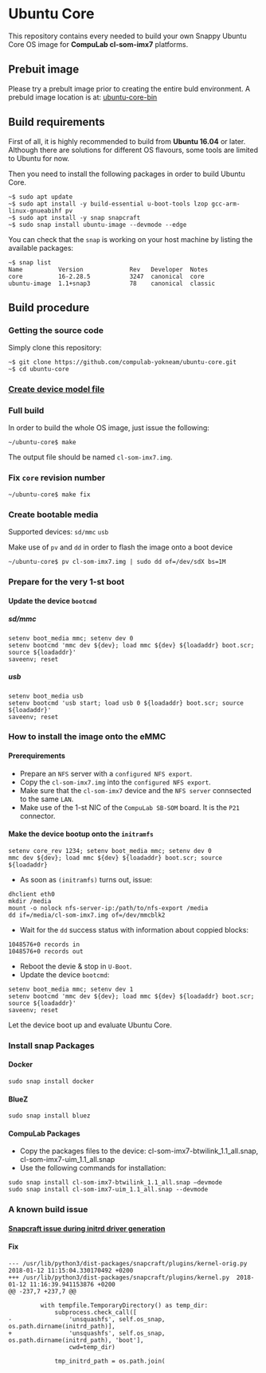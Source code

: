 # Ubuntu Core

This repository contains every needed to build your own Snappy Ubuntu Core OS image for **CompuLab cl-som-imx7** platforms.

## Prebuit image
Please try a prebult image prior to creating the entire buld environment.
A prebuld image location is at:  [ubuntu-core-bin](https://github.com/compulab-yokneam/ubuntu-core-bin/tree/master#ubuntu-core-bin)

## Build requirements

First of all, it is highly recommended to build from **Ubuntu 16.04** or later. Although there are solutions for different OS flavours, some tools are limited to Ubuntu for now.

Then you need to install the following packages in order to build Ubuntu Core.
```
~$ sudo apt update
~$ sudo apt install -y build-essential u-boot-tools lzop gcc-arm-linux-gnueabihf pv
~$ sudo apt install -y snap snapcraft
~$ sudo snap install ubuntu-image --devmode --edge
```

You can check that the `snap` is working on your host machine by listing the available packages:
```
~$ snap list
Name          Version             Rev   Developer  Notes
core          16-2.28.5           3247  canonical  core
ubuntu-image  1.1+snap3           78    canonical  classic
```

## Build procedure

### Getting the source code

Simply clone this repository:
```
~$ git clone https://github.com/compulab-yokneam/ubuntu-core.git
~$ cd ubuntu-core
```

### [Create device model file](./model#model-assertion)

### Full build

In order to build the whole OS image, just issue the following:
```
~/ubuntu-core$ make
```
The output file should be named `cl-som-imx7.img`.

### Fix `core` revision number
```
~/ubuntu-core$ make fix
```

### Create bootable media
Supported devices: `sd/mmc` `usb`

Make use of `pv` and `dd` in order to flash the image onto a boot device

```
~/ubuntu-core$ pv cl-som-imx7.img | sudo dd of=/dev/sdX bs=1M
```

### Prepare for the very 1-st boot
#### Update the device `bootcmd`
##### sd/mmc
```
setenv boot_media mmc; setenv dev 0
setenv bootcmd 'mmc dev ${dev}; load mmc ${dev} ${loadaddr} boot.scr; source ${loadaddr}'
saveenv; reset
```
##### usb
```
setenv boot_media usb
setenv bootcmd 'usb start; load usb 0 ${loadaddr} boot.scr; source ${loadaddr}'
saveenv; reset
```
### How to install the image onto the eMMC
#### Prerequirements 
* Prepare an `NFS` server with a `configured NFS export`.
* Copy the `cl-som-imx7.img` into the `configured NFS export`.
* Make sure that the `cl-som-imx7` device and the `NFS server` connsected to the same `LAN`.
* Make use of the 1-st NIC of the `CompuLab SB-SOM` board. It is the `P21` connector.
#### Make the device bootup onto the `initramfs`
```
setenv core_rev 1234; setenv boot_media mmc; setenv dev 0
mmc dev ${dev}; load mmc ${dev} ${loadaddr} boot.scr; source ${loadaddr}
```
* As soon as `(initramfs)` turns out, issue:
```
dhclient eth0
mkdir /media
mount -o nolock nfs-server-ip:/path/to/nfs-export /media
dd if=/media/cl-som-imx7.img of=/dev/mmcblk2
```
* Wait for the `dd` success status with information about coppied blocks:
```
1048576+0 records in
1048576+0 records out
```
* Reboot the devie & stop in `U-Boot`.
* Update the device `bootcmd`:
```
setenv boot_media mmc; setenv dev 1
setenv bootcmd 'mmc dev ${dev}; load mmc ${dev} ${loadaddr} boot.scr; source ${loadaddr}'
saveenv; reset
```

Let the device boot up and evaluate Ubuntu Core.

### Install snap Packages
#### Docker
```
sudo snap install docker
```
#### BlueZ
```
sudo snap install bluez
```
#### CompuLab Packages
* Copy the packages files to the device: cl-som-imx7-btwilink_1.1_all.snap, cl-som-imx7-uim_1.1_all.snap
* Use the following commands for installation:
```
sudo snap install cl-som-imx7-btwilink_1.1_all.snap –devmode
sudo snap install cl-som-imx7-uim_1.1_all.snap --devmode
```
### A known build issue
#### [Snapcraft issue during initrd driver generation](https://bugs.launchpad.net/snapcraft/+bug/1739400)
#### Fix
```
--- /usr/lib/python3/dist-packages/snapcraft/plugins/kernel-orig.py	2018-01-12 11:15:04.330170492 +0200
+++ /usr/lib/python3/dist-packages/snapcraft/plugins/kernel.py	2018-01-12 11:16:39.941153876 +0200
@@ -237,7 +237,7 @@

         with tempfile.TemporaryDirectory() as temp_dir:
             subprocess.check_call([
-                'unsquashfs', self.os_snap, os.path.dirname(initrd_path)],
+                'unsquashfs', self.os_snap, os.path.dirname(initrd_path), 'boot'],
                 cwd=temp_dir)

             tmp_initrd_path = os.path.join(
```
